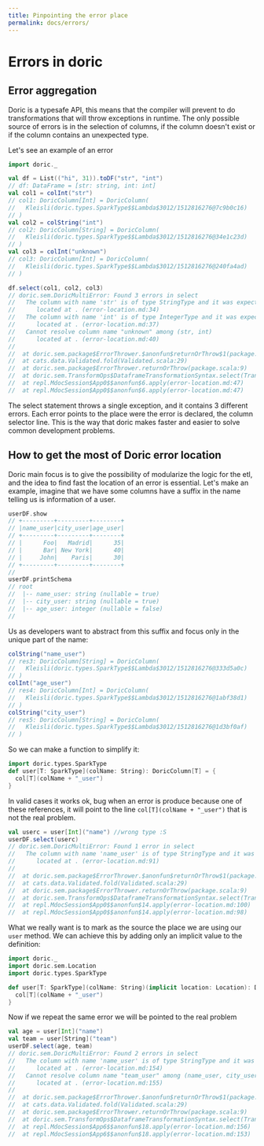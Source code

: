 ```yaml
---
title: Pinpointing the error place
permalink: docs/errors/
---
```


# Errors in doric
## Error aggregation
Doric is a typesafe API, this means that the compiler will prevent to do transformations that will throw exceptions in runtime.
The only possible source of errors is in the selection of columns, if the column doesn't exist or if the column contains an unexpected type.

Let's see an example of an error
```scala
import doric._

val df = List(("hi", 31)).toDF("str", "int")
// df: DataFrame = [str: string, int: int]
val col1 = colInt("str")
// col1: DoricColumn[Int] = DoricColumn(
//   Kleisli(doric.types.SparkType$$Lambda$3012/1512816276@7c9b0c16)
// )
val col2 = colString("int")
// col2: DoricColumn[String] = DoricColumn(
//   Kleisli(doric.types.SparkType$$Lambda$3012/1512816276@34e1c23d)
// )
val col3 = colInt("unknown")
// col3: DoricColumn[Int] = DoricColumn(
//   Kleisli(doric.types.SparkType$$Lambda$3012/1512816276@240fa4ad)
// )
```
```scala
df.select(col1, col2, col3)
// doric.sem.DoricMultiError: Found 3 errors in select
//   The column with name 'str' is of type StringType and it was expected to be IntegerType
//   	located at . (error-location.md:34)
//   The column with name 'int' is of type IntegerType and it was expected to be StringType
//   	located at . (error-location.md:37)
//   Cannot resolve column name "unknown" among (str, int)
//   	located at . (error-location.md:40)
// 
// 	at doric.sem.package$ErrorThrower.$anonfun$returnOrThrow$1(package.scala:9)
// 	at cats.data.Validated.fold(Validated.scala:29)
// 	at doric.sem.package$ErrorThrower.returnOrThrow(package.scala:9)
// 	at doric.sem.TransformOps$DataframeTransformationSyntax.select(TransformOps.scala:120)
// 	at repl.MdocSession$App0$$anonfun$6.apply(error-location.md:47)
// 	at repl.MdocSession$App0$$anonfun$6.apply(error-location.md:47)
```

The select statement throws a single exception, and it contains 3 different errors.
Each error points to the place were the error is declared, the column selector line.
This is the way that doric makes faster and easier to solve common development problems.

## How to get the most of Doric error location
Doric main focus is to give the possibility of modularize the logic for the etl, and the idea to find fast the location of an error is essential.
Let's make an example, imagine that we have some columns have a suffix in the name telling us is information of a user.


```scala
userDF.show
// +---------+---------+--------+
// |name_user|city_user|age_user|
// +---------+---------+--------+
// |      Foo|   Madrid|      35|
// |      Bar| New York|      40|
// |     John|    Paris|      30|
// +---------+---------+--------+
// 
userDF.printSchema
// root
//  |-- name_user: string (nullable = true)
//  |-- city_user: string (nullable = true)
//  |-- age_user: integer (nullable = false)
//
```

Us as developers want to abstract from this suffix and focus only in the unique part of the name:
```scala
colString("name_user")
// res3: DoricColumn[String] = DoricColumn(
//   Kleisli(doric.types.SparkType$$Lambda$3012/1512816276@333d5a0c)
// )
colInt("age_user")
// res4: DoricColumn[Int] = DoricColumn(
//   Kleisli(doric.types.SparkType$$Lambda$3012/1512816276@1abf38d1)
// )
colString("city_user")
// res5: DoricColumn[String] = DoricColumn(
//   Kleisli(doric.types.SparkType$$Lambda$3012/1512816276@1d3bf0af)
// )
```
So we can make a function to simplify it:
```scala
import doric.types.SparkType
def user[T: SparkType](colName: String): DoricColumn[T] = {
  col[T](colName + "_user")
}
```
In valid cases it works ok, bug when an error is produce because one of these references, it will point to the line `col[T](colName + "_user")` that is not the real problem.

```scala
val userc = user[Int]("name") //wrong type :S
userDF.select(userc)
// doric.sem.DoricMultiError: Found 1 error in select
//   The column with name 'name_user' is of type StringType and it was expected to be IntegerType
//   	located at . (error-location.md:91)
// 
// 	at doric.sem.package$ErrorThrower.$anonfun$returnOrThrow$1(package.scala:9)
// 	at cats.data.Validated.fold(Validated.scala:29)
// 	at doric.sem.package$ErrorThrower.returnOrThrow(package.scala:9)
// 	at doric.sem.TransformOps$DataframeTransformationSyntax.select(TransformOps.scala:120)
// 	at repl.MdocSession$App0$$anonfun$14.apply(error-location.md:100)
// 	at repl.MdocSession$App0$$anonfun$14.apply(error-location.md:98)
```

What we really want is to mark as the source the place we are using our `user` method. We can achieve this by adding only an implicit value to the definition:

```scala
import doric._
import doric.sem.Location
import doric.types.SparkType

def user[T: SparkType](colName: String)(implicit location: Location): DoricColumn[T] = {
  col[T](colName + "_user")
}
```
Now if we repeat the same error we will be pointed to the real problem
```scala
val age = user[Int]("name")
val team = user[String]("team")
userDF.select(age, team)
// doric.sem.DoricMultiError: Found 2 errors in select
//   The column with name 'name_user' is of type StringType and it was expected to be IntegerType
//   	located at . (error-location.md:154)
//   Cannot resolve column name "team_user" among (name_user, city_user, age_user)
//   	located at . (error-location.md:155)
// 
// 	at doric.sem.package$ErrorThrower.$anonfun$returnOrThrow$1(package.scala:9)
// 	at cats.data.Validated.fold(Validated.scala:29)
// 	at doric.sem.package$ErrorThrower.returnOrThrow(package.scala:9)
// 	at doric.sem.TransformOps$DataframeTransformationSyntax.select(TransformOps.scala:120)
// 	at repl.MdocSession$App6$$anonfun$18.apply(error-location.md:156)
// 	at repl.MdocSession$App6$$anonfun$18.apply(error-location.md:153)
```
